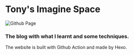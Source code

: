 # Tony's Imagine Space
![Github Page](https://github.com/syntony666/blog/actions/workflows/deploy.yml/badge.svg)

### The blog with what I learnt and some techniques.

The website is built with Github Action and made by Hexo.
